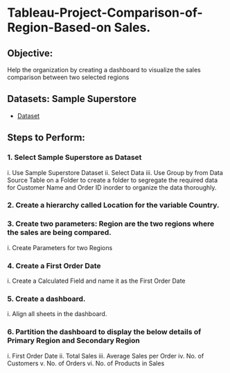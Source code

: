 # Tableau-Project-Comparison-of-Region-Based-on Sales.

## Objective:
Help the organization by creating a dashboard to visualize the sales comparison between two selected regions

## Datasets: Sample Superstore 
- <a href= "https://github.com/sudhagarv555/Data--analysis-Dashboard/blob/main/Sample%20-%20Superstore.xls">Dataset</a>
## Steps to Perform:
### 1.	Select Sample Superstore as Dataset
i.	Use Sample Superstore Dataset
ii.	Select Data
iii.	Use Group by from Data Source Table on a Folder to create a folder to segregate the required data for Customer Name and Order ID inorder to organize the data thoroughly.
### 2.	Create a hierarchy called Location for the variable Country.
### 3.	Create two parameters: Region are the two regions where the sales are being compared.
i.	Create Parameters for two Regions
### 4.	Create a First Order Date
i.	Create a Calculated Field and name it as the First Order Date
### 5.	Create a dashboard.
i.	Align all sheets in the dashboard.
 
### 6.	Partition the dashboard to display the below details of Primary Region and Secondary Region

i.	First Order Date
ii.	Total Sales
iii.	Average Sales per Order
iv.	No. of Customers
v.	No. of Orders
vi.	No. of Products in Sales


